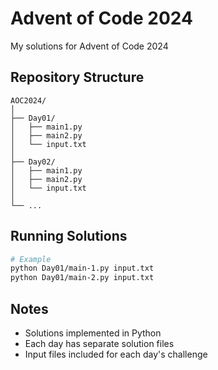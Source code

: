 # Advent of Code 2024

My solutions for Advent of Code 2024

## Repository Structure

```
AOC2024/
│
├── Day01/
│   ├── main1.py
│   ├── main2.py
│   └── input.txt
│
├── Day02/
│   ├── main1.py
│   ├── main2.py
│   └── input.txt
│
└── ...
```

## Running Solutions

```bash
# Example
python Day01/main-1.py input.txt
python Day01/main-2.py input.txt
```

## Notes

- Solutions implemented in Python
- Each day has separate solution files
- Input files included for each day's challenge
